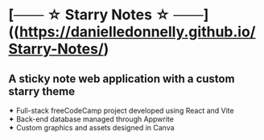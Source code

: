  # [─── ☆ Starry Notes ☆ ───]((https://danielledonnelly.github.io/Starry-Notes/)
 ## A sticky note web application with a custom starry theme
  ✦ Full-stack freeCodeCamp project developed using React and Vite
  <br>✦ Back-end database managed through Appwrite
  <br>✦ Custom graphics and assets designed in Canva
